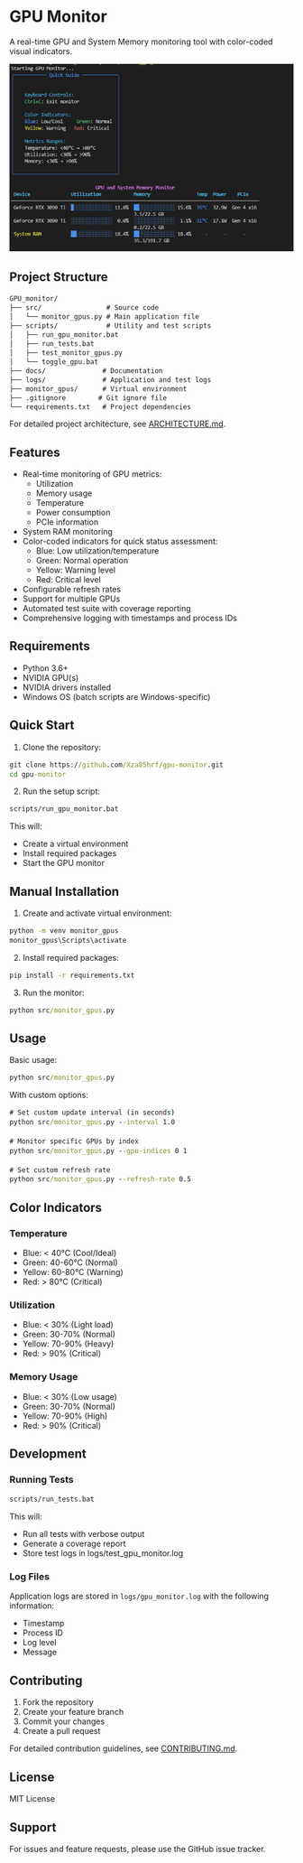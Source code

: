 # GPU Monitor

A real-time GPU and System Memory monitoring tool with color-coded visual indicators.

![GPU Monitor Screenshot](GPU_Monitor_Screenshot.png)

## Project Structure

```directory
GPU_monitor/
├── src/                # Source code
│   └── monitor_gpus.py # Main application file
├── scripts/            # Utility and test scripts
│   ├── run_gpu_monitor.bat
│   ├── run_tests.bat
│   ├── test_monitor_gpus.py
│   └── toggle_gpu.bat
├── docs/              # Documentation
├── logs/              # Application and test logs
├── monitor_gpus/      # Virtual environment
├── .gitignore        # Git ignore file
└── requirements.txt   # Project dependencies
```

For detailed project architecture, see [ARCHITECTURE.md](ARCHITECTURE.md).

## Features

- Real-time monitoring of GPU metrics:
  - Utilization
  - Memory usage
  - Temperature
  - Power consumption
  - PCIe information
- System RAM monitoring
- Color-coded indicators for quick status assessment:
  - Blue: Low utilization/temperature
  - Green: Normal operation
  - Yellow: Warning level
  - Red: Critical level
- Configurable refresh rates
- Support for multiple GPUs
- Automated test suite with coverage reporting
- Comprehensive logging with timestamps and process IDs

## Requirements

- Python 3.6+
- NVIDIA GPU(s)
- NVIDIA drivers installed
- Windows OS (batch scripts are Windows-specific)

## Quick Start

1. Clone the repository:

```cmd
git clone https://github.com/Xza85hrf/gpu-monitor.git
cd gpu-monitor
```

2. Run the setup script:

```cmd
scripts/run_gpu_monitor.bat
```

This will:

- Create a virtual environment
- Install required packages
- Start the GPU monitor

## Manual Installation

1. Create and activate virtual environment:

```cmd
python -m venv monitor_gpus
monitor_gpus\Scripts\activate
```

2. Install required packages:

```cmd
pip install -r requirements.txt
```

3. Run the monitor:

```cmd
python src/monitor_gpus.py
```

## Usage

Basic usage:

```cmd
python src/monitor_gpus.py
```

With custom options:

```cmd
# Set custom update interval (in seconds)
python src/monitor_gpus.py --interval 1.0

# Monitor specific GPUs by index
python src/monitor_gpus.py --gpu-indices 0 1

# Set custom refresh rate
python src/monitor_gpus.py --refresh-rate 0.5
```

## Color Indicators

### Temperature

- Blue: < 40°C (Cool/Ideal)
- Green: 40-60°C (Normal)
- Yellow: 60-80°C (Warning)
- Red: > 80°C (Critical)

### Utilization

- Blue: < 30% (Light load)
- Green: 30-70% (Normal)
- Yellow: 70-90% (Heavy)
- Red: > 90% (Critical)

### Memory Usage

- Blue: < 30% (Low usage)
- Green: 30-70% (Normal)
- Yellow: 70-90% (High)
- Red: > 90% (Critical)

## Development

### Running Tests

```cmd
scripts/run_tests.bat
```

This will:

- Run all tests with verbose output
- Generate a coverage report
- Store test logs in logs/test_gpu_monitor.log

### Log Files

Application logs are stored in `logs/gpu_monitor.log` with the following information:

- Timestamp
- Process ID
- Log level
- Message

## Contributing

1. Fork the repository
2. Create your feature branch
3. Commit your changes
4. Create a pull request

For detailed contribution guidelines, see [CONTRIBUTING.md](CONTRIBUTING.md).

## License

MIT License

## Support

For issues and feature requests, please use the GitHub issue tracker.
